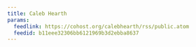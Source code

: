 ```yaml
---
title: Caleb Hearth
params:
  feedlink: https://cohost.org/calebhearth/rss/public.atom
  feedid: b11eee32306bb6121969b3d2ebba8637
---
```

